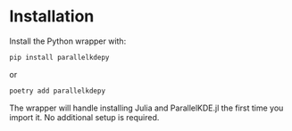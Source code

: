 # Installation

Install the Python wrapper with:

```bash
pip install parallelkdepy
```

or

```bash
poetry add parallelkdepy
```

The wrapper will handle installing Julia and ParallelKDE.jl the first time you import it. No additional setup is required.
